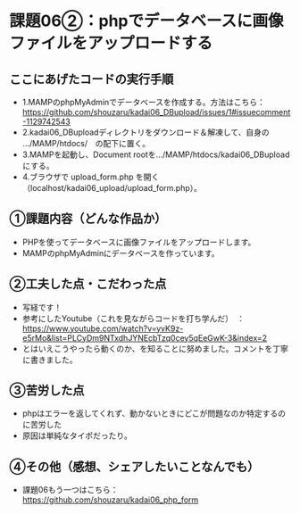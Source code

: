 # 課題06②：phpでデータベースに画像ファイルをアップロードする
## ここにあげたコードの実行手順
- 1.MAMPのphpMyAdminでデータベースを作成する。方法はこちら：https://github.com/shouzaru/kadai06_DBupload/issues/1#issuecomment-1129742543
- 2.kadai06_DBuploadディレクトリをダウンロード＆解凍して、自身の .../MAMP/htdocs/　の配下に置く。
- 3.MAMPを起動し、Document rootを.../MAMP/htdocs/kadai06_DBuploadにする。
- 4.ブラウザで upload_form.php を開く　（localhost/kadai06_upload/upload_form.php）。
## ①課題内容（どんな作品か）
- PHPを使ってデータベースに画像ファイルをアップロードします。
- MAMPのphpMyAdminにデータベースを作っています。
## ②工夫した点・こだわった点
- 写経です！
- 参考にしたYoutube（これを見ながらコードを打ち学んだ）　：　https://www.youtube.com/watch?v=yvK9z-e5rMo&list=PLCyDm9NTxdhJYNEcbTzq0cey5qEeGwK-3&index=2
- とはいえこうやったら動くのか、を知ることに努めました。コメントを丁寧に書きました。
## ③苦労した点
- phpはエラーを返してくれず、動かないときにどこが問題なのか特定するのに苦労した
- 原因は単純なタイポだったり。
## ④その他（感想、シェアしたいことなんでも）
- 課題06もう一つはこちら：https://github.com/shouzaru/kadai06_php_form

